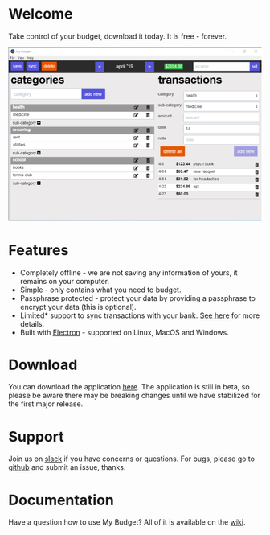 # Welcome
Take control of your budget, download it today. It is free - forever.

![MyBudget](images/readme.png)

# Features
- Completely offline - we are not saving any information of yours, it remains on your computer.
- Simple - only contains what you need to budget.
- Passphrase protected - protect your data by providing a passphrase to encrypt your data (this is optional).
- Limited* support to sync transactions with your bank. [See here](https://github.com/reZach/my-budget/wiki/Creating-a-new-connector) for more details.
- Built with [Electron](https://electronjs.org/) - supported on Linux, MacOS and Windows.

# Download
You can download the application [here](https://rezach.github.io/my-budget/). The application is still in beta, so please be aware there may be breaking changes until we have stabilized for the first major release.

# Support
Join us on [slack](https://join.slack.com/t/my-budget/shared_invite/enQtNjA0NDg1MTI2MzI2LTkxZmI0M2YzMGQ2YzlkMDc1YzkxMjU1M2EyZmI4MjlkYTY3MzgwNzVhMmY2MzJhNmM4OGE0Njc0NDZiMDVkY2U) if you have concerns or questions. For bugs, please go to [github](https://github.com/reZach/my-budget/issues) and submit an issue, thanks.

# Documentation
Have a question how to use My Budget? All of it is available on the [wiki](https://github.com/reZach/my-budget/wiki).